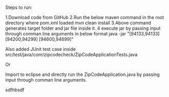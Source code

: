 Steps to run:

1.Download code from GitHub
2.Run the below maven command in the root directory where pom.xml loaded
  mvn clean install
3.Above command generates target folder and jar file inside it.
4 execute jar by passing input through comman line arguments in below format
 java -jar <generated jar name> "[94133,94133] [94200,94299] [94600,94699]"

Also added JUnit test case inside src/test/java/com/zipcodecheck/ZipCodeApplicationTests.java

Or

Import to eclipse and directly run the ZipCodeApplication.java by passing input through comman line arguments.


sdfhbsdf
